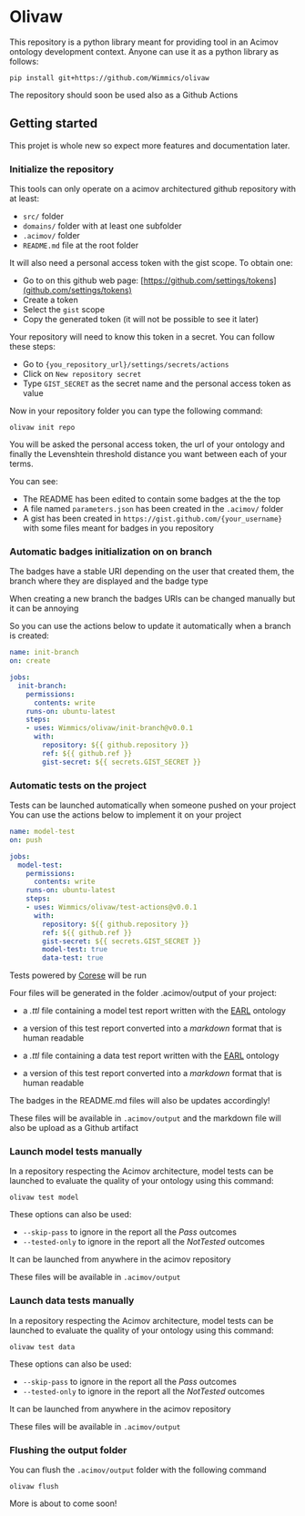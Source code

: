 # Olivaw

This repository is a python library meant for providing tool in an Acimov ontology development context.
Anyone can use it as a python library as follows:

```shell
pip install git+https://github.com/Wimmics/olivaw
```

The repository should soon be used also as a Github Actions

## Getting started

This projet is whole new so expect more features and documentation later.

### Initialize the repository

This tools can only operate on a acimov architectured github repository with at least:

* `src/` folder
* `domains/` folder with at least one subfolder
* `.acimov/` folder
* `README.md` file at the root folder

It will also need a personal access token with the gist scope. To obtain one:

* Go to on this github web page: [https://github.com/settings/tokens](github.com/settings/tokens)
* Create a token
* Select the `gist` scope
* Copy the generated token (it will not be possible to see it later)

Your repository will need to know this token in a secret. You can follow these steps:

* Go to `{you_repository_url}/settings/secrets/actions`
* Click on `New repository secret`
* Type `GIST_SECRET` as the secret name and the personal access token as value

Now in your repository folder you can type the following command:

```shell
olivaw init repo
```

You will be asked the personal access token, the url of your ontology and finally the Levenshtein threshold distance you want between each of your terms.

You can see:

* The README has been edited to contain some badges at the the top
* A file named `parameters.json` has been created in the `.acimov/` folder
* A gist has been created in `https://gist.github.com/{your_username}` with some files meant for badges in you repository

### Automatic badges initialization on on branch

The badges have a stable URI depending on the user that created them, the branch where they are displayed and the badge type

When creating a new branch the badges URIs can be changed manually but it can be annoying

So you can use the actions below to update it automatically when a branch is created:

```yaml
name: init-branch
on: create

jobs:
  init-branch:
    permissions:
      contents: write
    runs-on: ubuntu-latest
    steps:
    - uses: Wimmics/olivaw/init-branch@v0.0.1
      with:
        repository: ${{ github.repository }}
        ref: ${{ github.ref }}
        gist-secret: ${{ secrets.GIST_SECRET }}
```

### Automatic tests on the project

Tests can be launched automatically when someone pushed on your project
You can use the actions below to implement it on your project

```yaml
name: model-test
on: push

jobs:
  model-test:
    permissions:
      contents: write
    runs-on: ubuntu-latest
    steps:
    - uses: Wimmics/olivaw/test-actions@v0.0.1
      with:
        repository: ${{ github.repository }}
        ref: ${{ github.ref }}
        gist-secret: ${{ secrets.GIST_SECRET }}
        model-test: true
        data-test: true
```

Tests powered by [Corese](https://project.inria.fr/corese/) will be run

Four files will be generated in the folder .acimov/output of your project:
* a *.ttl* file containing a model test report written with the [EARL](https://www.w3.org/WAI/ER/EARL10/WD-EARL10-Guide-20120125) ontology
* a version of this test report converted into a *markdown* format that is human readable

* a *.ttl* file containing a data test report written with the [EARL](https://www.w3.org/WAI/ER/EARL10/WD-EARL10-Guide-20120125) ontology
* a version of this test report converted into a *markdown* format that is human readable

The badges in the README.md files will also be updates accordingly!

These files will be available in `.acimov/output` and the markdown file will also be upload as a Github artifact

### Launch model tests manually

In a repository respecting the Acimov architecture, model tests can be launched to evaluate the quality of your ontology using this command:

```shell
olivaw test model
```

These options can also be used:

* `--skip-pass` to ignore in the report all the *Pass* outcomes
* `--tested-only` to ignore in the report all the *NotTested* outcomes

It can be launched from anywhere in the acimov repository

These files will be available in `.acimov/output`

### Launch data tests manually

In a repository respecting the Acimov architecture, model tests can be launched to evaluate the quality of your ontology using this command:

```shell
olivaw test data
```

These options can also be used:

* `--skip-pass` to ignore in the report all the *Pass* outcomes
* `--tested-only` to ignore in the report all the *NotTested* outcomes

It can be launched from anywhere in the acimov repository

These files will be available in `.acimov/output`

### Flushing the output folder

You can flush the `.acimov/output` folder with the following command

```shell
olivaw flush
```

More is about to come soon!
